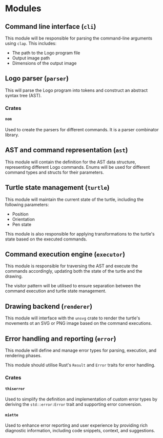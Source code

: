 # Modules

## Command line interface (`cli`)

This module will be responsible for parsing the command-line arguments using `clap`. This includes:

- The path to the Logo program file
- Output image path
- Dimensions of the output image

## Logo parser (`parser`)

This will parse the Logo program into tokens and construct an abstract syntax tree (AST).

### Crates

#### `nom`

Used to create the parsers for different commands. It is a parser combinator library.

## AST and command representation (`ast`)

This module will contain the definition for the AST data structure, representing different Logo commands. Enums will be used for different command types and structs for their parameters.

## Turtle state management (`turtle`)

This module will maintain the current state of the turtle, including the following parameters:

- Position
- Orientation
- Pen state

This module is also responsible for applying transformations to the turtle's state based on the executed commands.

## Command execution engine (`executor`)

This module is responsible for traversing the AST and execute the commands accordingly, updating both the state of the turtle and the drawing.

The visitor pattern will be utilised to ensure separation between the command execution and turtle state management.

## Drawing backend (`renderer`)

This module will interface with the `unsvg` crate to render the turtle's movements ot an SVG or PNG image based on the command executions.

## Error handling and reporting (`error`)

This module will define and manage error types for parsing, execution, and rendering phases.

This module should utilise Rust's `Result` and `Error` traits for error handling.

### Crates

#### `thiserror`

Used to simplify the definition and implementation of custom error types by deriving the `std::error:Error` trait and supporting error conversion.

#### `miette`

Used to enhance error reporting and user experience by providing rich diagnostic information, including code snippets, context, and suggestions.

